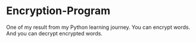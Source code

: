 # Encryption-Program

One of my result from my Python learning journey. You can encrypt words. And you can decrypt encrypted words.
